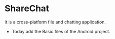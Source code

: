 # ShareChat
It is a cross-platform file and chatting application.<br>

* Today add the Basic files of the Android project.
